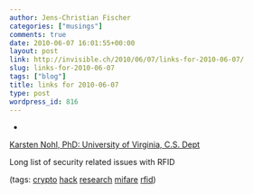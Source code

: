 ```yaml
---
author: Jens-Christian Fischer
categories: ["musings"]
comments: true
date: 2010-06-07 16:01:55+00:00
layout: post
link: http://invisible.ch/2010/06/07/links-for-2010-06-07/
slug: links-for-2010-06-07
tags: ["blog"]
title: links for 2010-06-07
type: post
wordpress_id: 816
---
```


  * 
                

[Karsten Nohl, PhD: University of Virginia, C.S. Dept](http://www.cs.virginia.edu/~kn5f/index.html)


                

Long list of security related issues with RFID


                

(tags: [crypto](http://delicious.com/jaycee/crypto) [hack](http://delicious.com/jaycee/hack) [research](http://delicious.com/jaycee/research) [mifare](http://delicious.com/jaycee/mifare) [rfid](http://delicious.com/jaycee/rfid))


            

